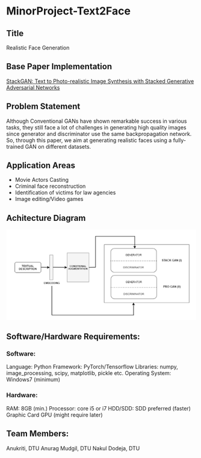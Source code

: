 # MinorProject-Text2Face

## Title
Realistic Face Generation

## Base Paper Implementation
[StackGAN: Text to Photo-realistic Image Synthesis with Stacked Generative Adversarial Networks](https://arxiv.org/abs/1612.03242)

## Problem Statement
Although Conventional GANs have shown remarkable success in various tasks, they still face a lot of challenges in generating high quality images since generator and discriminator use the same backpropagation network. So, through this paper, we aim at generating realistic faces using a fully-trained GAN on different datasets.

## Application Areas
- Movie Actors Casting
- Criminal face reconstruction
- Identification of victims for law agencies
- Image editing/Video games

## Achitecture Diagram
![Architecture Diagram](ArchitectureDiagram.png "Diagram")

## Software/Hardware Requirements:

### Software:
Language: Python
Framework: PyTorch/Tensorflow
Libraries: numpy, image_processing, scipy, matplotlib, pickle etc.
Operating System: Windows7 (minimum)

### Hardware:
RAM: 8GB (min.)
Processor: core i5 or i7
HDD/SDD: SDD preferred (faster)
Graphic Card
GPU (might require later)

## Team Members:
Anukriti, DTU
Anurag Mudgil, DTU
Nakul Dodeja, DTU